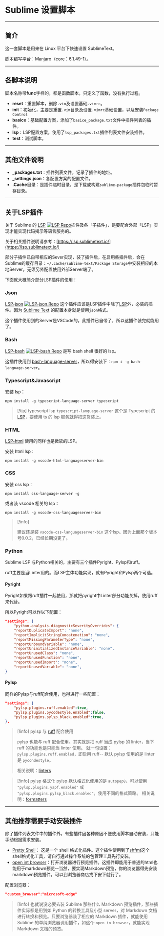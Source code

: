 # Sublime 设置脚本

---

## 简介

这一套脚本是用来在 Linux 平台下快速设置 SublimeText。

脚本编写平台：Manjaro（core：6.1.49-1）。

---

## 各脚本说明


脚本名称带**func**字样的，都是函数脚本，只定义了函数，没有执行过程。

* **reset**：重置脚本，删除`.vim`及设置基础`.vimrc`。
* **init**：初始化，主要是重置`.vim`目录及设置`.vimrc`基础设置，以及安装`Package Control`
* **basice**：基础配置方案，添加了`basice_package.txt`文件中插件列表的插件。
* **lsp**：LSP配置方案，使用了`lsp_packages.txt`插件列表文件安装插件。
* **test**：测试脚本。

---

## 其他文件说明

* **_packages.txt**：插件列表文件，记录了插件的地址。
* **_settings.json**：各配置方案的配置文件。
* **.Cache**目录：是插件临时目录，是下载或构建`sublime-package`插件包临时暂存目录。


---

## 关于LSP插件

关于 Sublime 的 [LSP](https://packagecontrol.io/packages/LSP) [![LSP Repo](https://img.shields.io/github/stars/sublimelsp/LSP?style=social
)](https://github.com/sublimelsp/LSP/)插件及各「子插件」，是要配合外部「LSP」实现才能实现代码揭示等语言服务的。

关于相关插件说明请参考：[https://lsp.sublimetext.io/](https://lsp.sublimetext.io/)

部分子插件已自带相应的Sever实现，装了插件后，在启用些插件后，会在Sublime的缓存目录：`~/.cache/sublime-text/Package Storage`中安装相应的本地Server。无须另外配置使用外部Server端了。

下面就大概简介部分LSP插件的使用！

### Json

[LSP-json](https://packagecontrol.io/packages/LSP-json) [![LSP-json Repo](https://img.shields.io/github/stars/sublimelsp/LSP-json?style=social
)](https://github.com/sublimelsp/LSP-json) 这个插件应该是LSP插件中除了[LSP](https://packagecontrol.io/packages/LSP)外，必装的插件。因为 [Sublime Text](https://www.sublimetext.com/) 的配置本身就是使用`json`格式。

这个插件使用到的Server是VSCode的。此插件已自带了，所以这插件装完就能用了。


### Bash

[LSP-bash](https://packagecontrol.io/packages/LSP-bash) [![LSP-bash Repo](https://img.shields.io/github/stars/sublimelsp/LSP-bash?style=social
)](https://github.com/sublimelsp/LSP-bash) 是写 bash shell 很好的 lsp。

这插件使用到 [bash-language-server](https://github.com/bash-lsp/bash-language-server)，所以得安装下：`npm i -g bash-language-server`。

### Typescript&Javascript

安装 lsp：

```shell
npm install -g typescript-language-server typescript
```
> [!tip] typescript lsp
> `typescript-language-server` 这个是 Typescript 的 [LSP](https://github.com/typescript-language-server/typescript-language-server)，要使用 ts 的 lsp 服务就得把这货装上。


### HTML

[LSP-html](https://github.com/sublimelsp/LSP-html) 使用的同样也是微软的LSP。

安装 html lsp：

```shell
npm install -g vscode-html-languageserver-bin
```


### CSS


安装 css lsp：

```shell
npm install css-language-server -g
```

或者装 vscode 相关的 lsp：

```shell
npm install -g vscode-css-languageserver-bin
```
> [!info]
> 
> 建议还是装 `vscode-css-languageserver-bin` 这个lsp。因为上面那个版本号0.0.2，已经长期没更了。


### Python

Sublime LSP 与Python相关的，主要有三个插件Pyright、Pylsp和ruff。

ruff主要是当Linter用的。而LSP主体功能实现，就有Pyright和Pylsp两个可选。

#### Pyright

Pyright如果跟ruff插件一起使用，那就把pyright中Linter部分功能关掉，使用ruff来代替。

所以Pyright可以作以下配置：

```json
"settings": {
	"python.analysis.diagnosticSeverityOverrides": {
	"reportDuplicateImport": "none",
	"reportImplicitStringConcatenation": "none",
	"reportMissingParameterType": "none",
	"reportUnboundVariable": "none",
	"reportUninitializedInstanceVariable": "none",
	"reportUnusedClass": "none",
	"reportUnusedFunction": "none",
	"reportUnusedImport": "none",
	"reportUnusedVariable": "none",
}
```


#### Pylsp

同样的Pylsp与ruff配合使用，也得进行一些配置：

```json
"settings": {
	"pylsp.plugins.ruff.enabled":true,
	"pylsp.plugins.pycodestyle.enabled":false,
	"pylsp.plugins.pylsp_black.enabled":true,
},
```

> [!info] pylsp 与 [ruff](../vim/LSP_Complete.md#ruff) 配合使用
> 
> pylsp 也能与 ruff 配合使用。其实就是把 ruff 当成 pylsp 的 linter，当下 ruff 的功能也是只能当 linter 使用。
> 就一句设置：`pylsp.plugins.ruff.enabled`，即启用 ruff-- 默认 pylsp 使用的是 linter 是 `pycondestyle`。
> 
> 相关说明：[linters](https://github.com/sublimelsp/LSP-pylsp#linters)

> [!info] pylsp 格式化
> pylsp 默认格式化使用的是 `autopep8`，可以使用 `"pylsp.plugins.yapf.enabled"` 或 `"pylsp.plugins.pylsp_black.enabled"`，使用不同的格式策略。
> 相关说明：[formatters](https://github.com/sublimelsp/LSP-pylsp#formatters)






---


## 其他推荐需要手动安装插件

除了插件列表文件中的插件外，有些插件因各种原因不便使用脚本自动安装，只能手动根据需求安装。

* [Pretty Shell](https://github.com/aerobounce/Sublime-Pretty-Shell)： 这是一个 shell 格式化插件。这个插件使用到了[shfmt](https://github.com/mvdan/sh)这个shell格式化工具，请自行通过操作系统的包管理工具先行安装。
* [open int browser](https://github.com/vicke4/open_in_browser)：打开浏览器进行预览插件。这插件即能用于普通的html也能用于markdown预览--当然，要实现Markdown预览，你的浏览器得先安装markdown预览插件，可以到浏览器商店找下安下就行了。

配置浏览器：

```json
"custom_browser":"microsoft-edge"
```

> [!info]
> 也就说没必要去装 Sublime 那些什么 Markdown 预览插件，那些插件实际都是用到如 Python 的转换工具及小型 server，对 Markdown 文档进行转换和预览。只要浏览器装了相应的 Markdown 插件，就能使用 Sublime 的单纯浏览器调用插件，如这个 `open in browser`，就能实现 Markdown 文档的预览。
>












